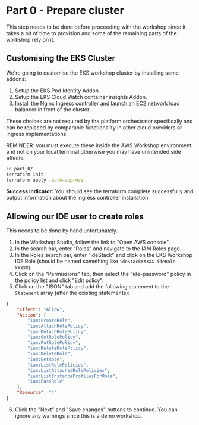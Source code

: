 # Part 0 - Prepare cluster

This step needs to be done before proceeding with the workshop since it takes a bit of time to provision and some of the remaining parts of the workshop rely on it.

## Customising the EKS Cluster

We're going to customise the EKS workshop cluster by installing some addons:

1. Setup the EKS Pod Identity Addon.
2. Setup the EKS Cloud Watch container insights Addon.
3. Install the Nginx Ingress controller and launch an EC2 network load balancer in front of the cluster.

These choices are not required by the platform orchestrator specifically and can be replaced by comparable functionality in other cloud providers or ingress implementations.

REMINDER: you must execute these inside the AWS Workshop environment and not on your local terminal otherwise you may have unintended side effects.

```sh
cd part_0/
terraform init
terraform apply -auto-approve
```

**Success indicator:** You should see the terraform complete successfully and output information about the ingress controller installation.

## Allowing our IDE user to create roles

This needs to be done by hand unfortunately.

1. In the Workshop Studio, follow the link to "Open AWS console".
2. In the search bar, enter "Roles" and navigate to the IAM Roles page.
3. In the Roles search bar, enter "ideStack" and click on the EKS Workshop IDE Role (should be named something like `ideStackXXXXX-ideRole-XXXXX`).
4. Click on the "Permissions" tab, then select the "ide-password" policy in the policy list and click "Edit policy".
5. Click on the "JSON" tab and add the following statement to the `Statement` array (after the existing statements):

```json
{
    "Effect": "Allow",
    "Action": [
        "iam:CreateRole",
        "iam:AttachRolePolicy",
        "iam:DetachRolePolicy",
        "iam:GetRolePolicy",
        "iam:PutRolePolicy",
        "iam:DeleteRolePolicy",
        "iam:DeleteRole",
        "iam:GetRole",
        "iam:ListRolePolicies",
        "iam:ListAttachedRolePolicies",
        "iam:ListInstanceProfilesForRole",
        "iam:PassRole"
    ],
    "Resource": "*"
}
```

6. Click the "Next" and "Save changes" buttons to continue. You can ignore any warnings since this is a demo workshop.
